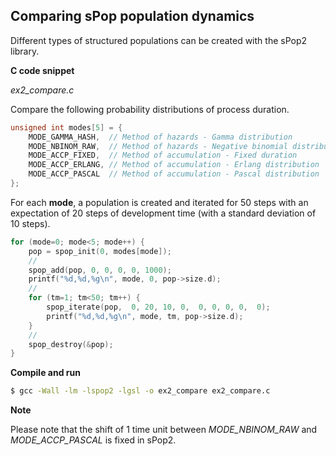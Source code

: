 ## Comparing sPop population dynamics

Different types of structured populations can be created with the sPop2 library.

**C code snippet**

*ex2_compare.c*

Compare the following probability distributions of process duration.
```c
unsigned int modes[5] = {
    MODE_GAMMA_HASH,  // Method of hazards - Gamma distribution
    MODE_NBINOM_RAW,  // Method of hazards - Negative binomial distribution
    MODE_ACCP_FIXED,  // Method of accumulation - Fixed duration
    MODE_ACCP_ERLANG, // Method of accumulation - Erlang distribution
    MODE_ACCP_PASCAL  // Method of accumulation - Pascal distribution
};
```
For each **mode**, a population is created and iterated for 50 steps with an expectation of 20 steps of development time (with a standard deviation of 10 steps).
```c
for (mode=0; mode<5; mode++) {
    pop = spop_init(0, modes[mode]);
    //
    spop_add(pop, 0, 0, 0, 0, 1000);
    printf("%d,%d,%g\n", mode, 0, pop->size.d);
    //
    for (tm=1; tm<50; tm++) {
        spop_iterate(pop,  0, 20, 10, 0,  0, 0, 0, 0,  0);
        printf("%d,%d,%g\n", mode, tm, pop->size.d);
    }
    //
    spop_destroy(&pop);
}
```

**Compile and run**

```bash
$ gcc -Wall -lm -lspop2 -lgsl -o ex2_compare ex2_compare.c
```

**Note**

Please note that the shift of 1 time unit between *MODE_NBINOM_RAW* and *MODE_ACCP_PASCAL* is fixed in sPop2.
